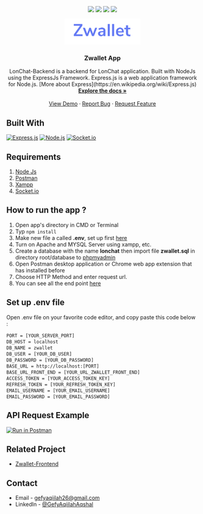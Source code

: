 <p align="center">
<img src="https://img.shields.io/github/repo-size/Gefyaqiilah/Zwallet-Back-End?color=%20%236379f4&label=Repo%20SIZE&logo=%20%236379f4&logoColor=%20%236379f4&style=for-the-badge">
 <a href="https://expressjs.com/"><img src="https://img.shields.io/badge/Express-4.17.1-green?style=for-the-badge"></a>
 <a href="https://nodejs.org/dist/latest-v14.x/docs/api/"><img src="https://img.shields.io/badge/NodeJs-v14-lightgreen?style=for-the-badge"></a>
   <a href="https://linkedin.com/in/gefyaqiilahaqshal"><img src="https://img.shields.io/badge/LinkedIn-v4-blue?style=for-the-badge&logo=linkedin"></a>
</p>

<p align="center">
  <a href="https://github.com/Gefyaqiilah/Zwallet-Front-End">
    <img src="./screenshots/logo.png"  width="200px" alt="Logo" width="80">
  </a>

  <h3 align="center">Zwallet App</h3>

  <p align="center">
    LonChat-Backend is a backend for LonChat application. Built with NodeJs using the ExpressJs Framework.
Express.js is a web application framework for Node.js. [More about Express](https://en.wikipedia.org/wiki/Express.js)
    <br />
    <a href="https://github.com/Gefyaqiilah/Zwallet-Front-End"><strong>Explore the docs »</strong></a>
    <br />
    <br />
    <a href="https://zwallet-gefy.netlify.app">View Demo</a>
    ·
    <a href="https://github.com/Gefyaqiilah/Zwallet-Front-End">Report Bug</a>
    ·
    <a href="https://github.com/Gefyaqiilah/Zwallet-Front-End">Request Feature</a>
  </p>

## Built With
[![Express.js](https://img.shields.io/badge/Express-4.17.1-brightgreen)](https://expressjs.com/en/starter/installing.html)
[![Node.js](https://img.shields.io/badge/Node%20Js-14.15.4-orange)](https://nodejs.org/)
[![Socket.io](https://img.shields.io/badge/Socket.io-3.1.0-blue)](https://www.npmjs.com/package/socket.io)

## Requirements
1. <a href="https://nodejs.org/en/download/">Node Js</a>
2. <a href="https://www.getpostman.com/">Postman</a>
3. [Xampp](https://www.apachefriends.org/download.html)
4. [Socket.io](https://www.npmjs.com/package/socket.io)

## How to run the app ?
1. Open app's directory in CMD or Terminal
2. Typ
```npm install```
3. Make new file a called **.env**, set up first [here](#set-up-env-file)
4. Turn on Apache and MYSQL Server using xampp, etc.
5. Create a database with the name **lonchat** then  import file **zwallet.sql** in directory root/database to [phpmyadmin](http://localhost/phpmyadmin)
6. Open Postman desktop application or Chrome web app extension that has installed before
7. Choose HTTP Method and enter request url.
8. You can see all the end point [here](#end-point)

## Set up .env file
Open .env file on your favorite code editor, and copy paste this code below :
```
PORT = [YOUR_SERVER_PORT]
DB_HOST = localhost
DB_NAME = zwallet
DB_USER = [YOUR_DB_USER]
DB_PASSWORD = [YOUR_DB_PASSWORD]
BASE_URL = http://localhost:[PORT]
BASE_URL_FRONT_END = [YOUR_URL_ZWALLET_FRONT_END]
ACCESS_TOKEN = [YOUR_ACCESS_TOKEN_KEY]
REFRESH_TOKEN = [YOUR_REFRESH_TOKEN_KEY]
EMAIL_USERNAME = [YOUR_EMAIL_USERNAME]
EMAIL_PASSWORD = [YOUR_EMAIL_PASSWORD]
```

## API Request Example 
[![Run in Postman](https://run.pstmn.io/button.svg)](https://app.getpostman.com/run-collection/2decdaacaa9676a0dc3a)
## Related Project

- [Zwallet-Frontend](https://github.com/Gefyaqiilah/Zwallet-Front-End)

<!-- CONTACT -->
## Contact

- Email - gefyaqiilah26@gmail.com
- LinkedIn - [@GefyAqiilahAqshal](https://linkedin.com/in/gefyaqiilahaqshal)
